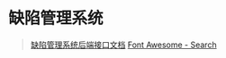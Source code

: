 # 缺陷管理系统

> [缺陷管理系统后端接口文档](https://www.zybuluo.com/yiranblade/note/1088587#updatebug)
> [Font Awesome - Search](https://fontawesome.com/icons?d=gallery)